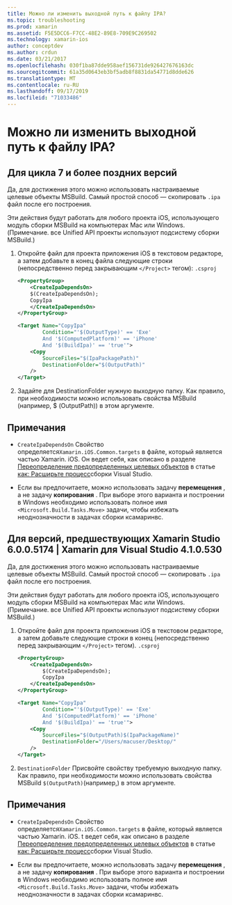 ```yaml
---
title: Можно ли изменить выходной путь к файлу IPA?
ms.topic: troubleshooting
ms.prod: xamarin
ms.assetid: F5E5DCC6-F7CC-48E2-89E8-709E9C269502
ms.technology: xamarin-ios
author: conceptdev
ms.author: crdun
ms.date: 03/21/2017
ms.openlocfilehash: 030f1ba87dde958aef156731de926427676163dc
ms.sourcegitcommit: 61a35d0643eb3bf5adb8f8831da54771d8dde626
ms.translationtype: MT
ms.contentlocale: ru-RU
ms.lasthandoff: 09/17/2019
ms.locfileid: "71033486"
---
```

# <a name="can-i-change-the-output-path-of-the-ipa-file"></a>Можно ли изменить выходной путь к файлу IPA?

## <a name="for-cycle-7-and-higher"></a>Для цикла 7 и более поздних версий
Да, для достижения этого можно использовать настраиваемые целевые объекты MSBuild. Самый простой способ — скопировать `.ipa` файл после его построения.

Эти действия будут работать для любого проекта iOS, использующего модуль сборки MSBuild на компьютерах Mac или Windows. (Примечание. все Unified API проекты используют подсистему сборки MSBuild.)

1. Откройте файл для проекта приложения iOS в текстовом редакторе, а затем добавьте в конец файла следующие строки (непосредственно перед закрывающим `</Project>` тегом): `.csproj`

    ```xml
    <PropertyGroup>
        <CreateIpaDependsOn>
        $(CreateIpaDependsOn);
        CopyIpa
        </CreateIpaDependsOn>
    </PropertyGroup>
    
    <Target Name="CopyIpa"
            Condition="'$(OutputType)' == 'Exe'
            And '$(ComputedPlatform)' == 'iPhone'
            And '$(BuildIpa)' == 'true'">
        <Copy
            SourceFiles="$(IpaPackagePath)"
            DestinationFolder="$(OutputPath)"
        />
    </Target>
    ```

2. Задайте для DestinationFolder нужную выходную папку. Как правило, при необходимости можно использовать свойства MSBuild (например, $ (OutputPath)) в этом аргументе.

## <a name="notes"></a>Примечания

- `CreateIpaDependsOn` Свойство определяется`Xamarin.iOS.Common.targets` в файле, который является частью Xamarin. iOS. Он ведет себя, как описано в разделе [Переопределение предопределенных целевых объектов](https://docs.microsoft.com/visualstudio/msbuild/how-to-extend-the-visual-studio-build-process#overriding-predefined-targets) в статье [как: Расширьте процесс](https://docs.microsoft.com/visualstudio/msbuild/how-to-extend-the-visual-studio-build-process)сборки Visual Studio.

- Если вы предпочитаете, можно использовать задачу **перемещения** , а не задачу **копирования** . При выборе этого варианта и построении в Windows необходимо использовать полное имя `<Microsoft.Build.Tasks.Move>` задачи, чтобы избежать неоднозначности в задачах сборки ксамаринвс.

## <a name="for-versions-before-xamarin-studio-6005174--xamarin-for-visual-studio-410530"></a>Для версий, предшествующих Xamarin Studio 6.0.0.5174 | Xamarin для Visual Studio 4.1.0.530

Да, для достижения этого можно использовать настраиваемые целевые объекты MSBuild. Самый простой способ — скопировать `.ipa` файл после его построения.

Эти действия будут работать для любого проекта iOS, использующего модуль сборки MSBuild на компьютерах Mac или Windows. (Примечание. все Unified API проекты используют подсистему сборки MSBuild.)

1. Откройте файл для проекта приложения iOS в текстовом редакторе, а затем добавьте следующие строки в конец (непосредственно перед закрывающим `</Project>` тегом). `.csproj`

    ```xml
    <PropertyGroup>
        <CreateIpaDependsOn>
            $(CreateIpaDependsOn);
            CopyIpa
        </CreateIpaDependsOn>
    </PropertyGroup>

    <Target Name="CopyIpa"
            Condition="'$(OutputType)' == 'Exe'
            And '$(ComputedPlatform)' == 'iPhone'
            And '$(BuildIpa)' == 'true'">
        <Copy
            SourceFiles="$(OutputPath)$(IpaPackageName)"
            DestinationFolder="/Users/macuser/Desktop/"
        />
    </Target>
    ```

2. `DestinationFolder` Присвойте свойству требуемую выходную папку. Как правило, при необходимости можно использовать свойства MSBuild `$(OutputPath)`(например,) в этом аргументе.

## <a name="notes"></a>Примечания

- `CreateIpaDependsOn` Свойство определяется`Xamarin.iOS.Common.targets` в файле, который является частью Xamarin. iOS. t ведет себя, как описано в разделе [Переопределение предопределенных целевых объектов](https://docs.microsoft.com/visualstudio/msbuild/how-to-extend-the-visual-studio-build-process#overriding-predefined-targets) в статье [как: Расширьте процесс](https://docs.microsoft.com/visualstudio/msbuild/how-to-extend-the-visual-studio-build-process)сборки Visual Studio.

- Если вы предпочитаете, можно использовать задачу **перемещения** , а не задачу **копирования** . При выборе этого варианта и построении в Windows необходимо использовать полное имя `<Microsoft.Build.Tasks.Move>` задачи, чтобы избежать неоднозначности в задачах сборки ксамаринвс.
